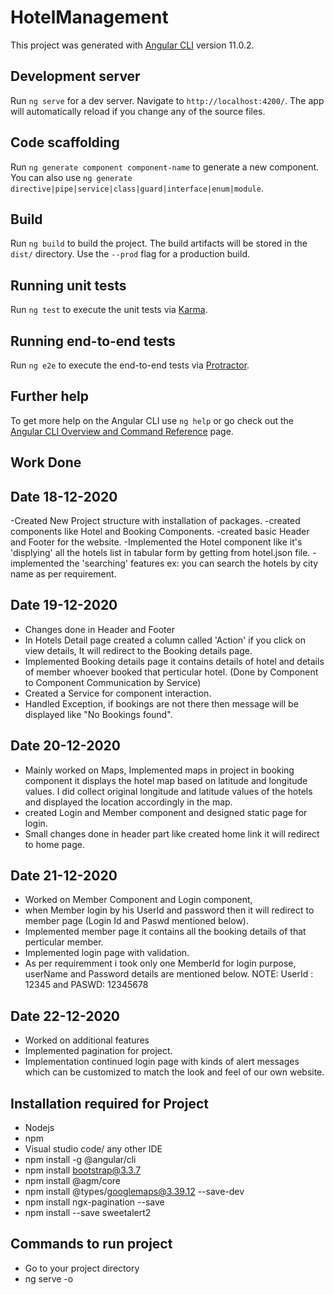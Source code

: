 # HotelManagement

This project was generated with [Angular CLI](https://github.com/angular/angular-cli) version 11.0.2.

## Development server

Run `ng serve` for a dev server. Navigate to `http://localhost:4200/`. The app will automatically reload if you change any of the source files.

## Code scaffolding

Run `ng generate component component-name` to generate a new component. You can also use `ng generate directive|pipe|service|class|guard|interface|enum|module`.

## Build

Run `ng build` to build the project. The build artifacts will be stored in the `dist/` directory. Use the `--prod` flag for a production build.

## Running unit tests

Run `ng test` to execute the unit tests via [Karma](https://karma-runner.github.io).

## Running end-to-end tests

Run `ng e2e` to execute the end-to-end tests via [Protractor](http://www.protractortest.org/).

## Further help

To get more help on the Angular CLI use `ng help` or go check out the [Angular CLI Overview and Command Reference](https://angular.io/cli) page.




## Work Done 
## Date 18-12-2020
-Created New Project structure with installation of packages.
-created components like Hotel and Booking Components.
-created basic Header and Footer for the website.
-Implemented the Hotel component like it's 'displying' all the hotels list in tabular form by getting from hotel.json file.
-implemented the 'searching' features ex: you can search the hotels by city name as per requirement.

## Date 19-12-2020
- Changes done in Header and Footer
- In Hotels Detail page created a column called 'Action' if you click on view details, It will redirect
    to the Booking details page.
- Implemented Booking details page it contains details of hotel and details of member whoever
     booked  that perticular hotel. (Done by Component to Component Communication by Service)
- Created a Service for component interaction.
- Handled Exception, if bookings are not there then message will be displayed like 
    "No Bookings found".

## Date 20-12-2020
- Mainly worked on Maps, Implemented maps in project in booking component
  it displays the hotel map based on latitude and longitude values.
  I did collect original longitude and latitude values of the hotels and displayed the location accordingly in the map.
- created Login and Member component and designed static page for login.
- Small changes done in header part like created home link it will redirect to home page.

## Date 21-12-2020
- Worked on Member Component and Login component,
- when Member login by his UserId and password then it will redirect to member page
  (Login Id and Paswd mentioned below).
- Implemented member page it contains all the booking details of that perticular member.
- Implemented login page with validation.
- As per requiremment i took only one MemberId for login purpose, userName and Password 
  details are mentioned below.
NOTE: UserId : 12345 and PASWD: 12345678

## Date 22-12-2020
- Worked on additional features
- Implemented pagination for project.
- Implementation continued login page with kinds of alert messages which can be customized to 
  match the look and feel of our own website.


## Installation required for Project
- Nodejs
- npm
- Visual studio code/ any other IDE
- npm install -g @angular/cli
- npm install bootstrap@3.3.7
- npm install @agm/core
- npm install @types/googlemaps@3.39.12 --save-dev
- npm install ngx-pagination --save
- npm install --save sweetalert2



## Commands to run project

- Go to your project directory
- ng serve -o
